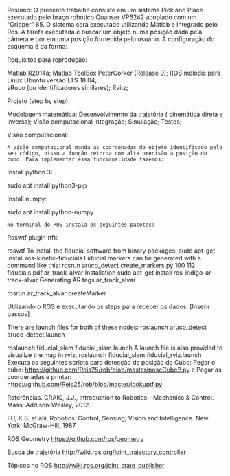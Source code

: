 Resumo:
	O presente trabalho consiste em um sistema Pick and Place executado pelo braço robótico Quanser VP6242 acoplado com um “Gripper” 85. O sistema será executado utilizando Matlab e integrado pelo Ros.  A tarefa executada é buscar um objeto numa posição dada pela câmera e por em uma posição fornecida pelo usuário. 
	A configuração do esquema é da forma: 

Requisitos para reprodução: 

Matlab R2014a;
Matlab ToolBox PeterCorker (Release 9); 
ROS melodic para Linux Ubuntu versão LTS 18.04;  
aRuco (ou identificadores similares); 
Rvitz;
		
Projeto (step by step): 

Modelagem matemática;
Desenvolvimento da trajetória ( cinemática direta e inversa);
Visão computacional
Integração;
Simulação;
Testes;

Visão computacional:
	
	A visão computacional manda as coordenadas do objeto identificado pelo seu código, nisso a função retorna com alta precisão a posição do cubo. Para implementar essa funcionalidade fazemos: 

Install python 3:

sudo apt install python3-pip

Install numpy: 

sudo apt install python-numpy

	No terminal do ROS instala os seguintes pacotes: 

Roswtf plugin (tf): 

roswtf
To install the fiducial software from binary packages:
sudo apt-get install ros-kinetic-fiducials
Fiducial markers can be generated with a command like this:
rosrun aruco_detect create_markers.py 100 112 fiducials.pdf
ar_track_alvar Installation
 sudo apt-get install ros-indigo-ar-track-alvar
Generating AR tags ar_track_alvar 

rosrun ar_track_alvar createMarker

Utilizando o ROS e executando os steps para receber os dados: [Inserir passos] 

There are launch files for both of these nodes:
roslaunch aruco_detect aruco_detect.launch

roslaunch fiducial_slam fiducial_slam.launch
A launch file is also provided to visualize the map in rviz.
roslaunch fiducial_slam fiducial_rviz.launch
Executa os seguintes scripts para detecção de posição do Cubo: 
Pegar o cubo: 
https://github.com/Reis25/rob/blob/master/poseCube2.py
e Pegar as coordenadas e printar:
https://github.com/Reis25/rob/blob/master/lookuptf.py

Referências.
CRAIG, J.J., Introduction to Robotics - Mechanics & Control. Mass: Addison-Wesley, 2012.

 FU, K.S. et alii, Robotics: Control, Sensing, Vision and Intelligence. New York: McGraw-Hill, 1987.

ROS Geometry 
https://github.com/ros/geometry

Busca de trajetória 
http://wiki.ros.org/joint_trajectory_controller

Tópicos no ROS
http://wiki.ros.org/joint_state_publisher
